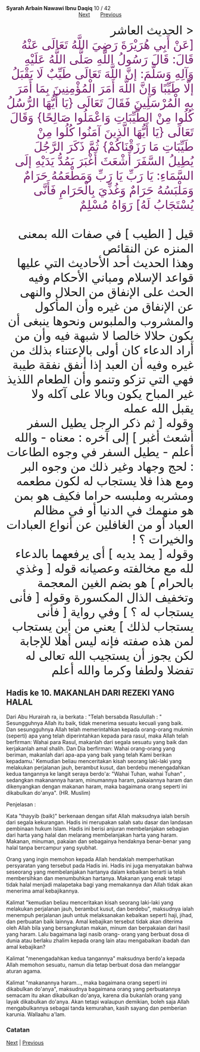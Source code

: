 <tr><td align=center><b>Syarah Arbain Nawawi Ibnu Daqiq</b> 10 / 42<br></td></tr><tr><td valign=top><center><a href='11.md'>Next</a> &nbsp; &nbsp; &nbsp; <a href='09.md'> Previous</a></center><section class='nass'><p lang='ar' dir='rtl' align=right><font size=6>< الحديث العاشر <br />
<!-- [ عن أبي هريرة رضي الله تعالى عنه قال : قال رسول الله صلى الله عليه وآله وسلم : إن الله تعالى طيب لا يقبل إلا طيبا وإن الله أمر المؤمنين بما أمر به المرسلين فقال تعالى { يا أيها الرسل كلوا من الطيبات واعملوا صالحا } وقال تعالى { يا أيها الذين آمنوا كلوا من طيبات ما رزقناكم } ثم ذكر الرجل يطيل السفر أشعث أغبر يمد يديه إلى السماء : يا رب يا رب ومطعمه حرام وملبسه حرام وغذي بالحرام فأنى يستجاب له ] رواه مسلم <br /> -->
<font color="77216F">
[عَنْ أَبِي هُرَيْرَةَ رَضِيَ اللَّهُ تَعَالَى عَنْهُ قَالَ: قَالَ رَسُولُ اللَّهِ صَلَّى اللَّهُ عَلَيْهِ وَآلِهِ وَسَلَّمَ: إنَّ اللَّهَ تَعَالَى طَيِّبٌ لَا يَقْبَلُ إلَّا طَيِّبًا وَإِنَّ اللَّهَ أَمَرَ الْمُؤْمِنِينَ بِمَا أَمَرَ بِهِ الْمُرْسَلِينَ فَقَالَ تَعَالَى {يَا أَيُّهَا الرُّسُلُ كُلُوا مِنْ الطَّيِّبَاتِ وَاعْمَلُوا صَالِحًا} وَقَالَ تَعَالَى {يَا أَيُّهَا الَّذِينَ آمَنُوا كُلُوا مِنْ طَيِّبَاتِ مَا رَزَقْنَاكُمْ} ثُمَّ ذَكَرَ الرَّجُلَ يُطِيلُ السَّفَرَ أَشْعَثَ أَغْبَرَ يَمُدُّ يَدَيْهِ إلَى السَّمَاءِ: يَا رَبِّ يَا رَبِّ وَمَطْعَمُهُ حَرَامٌ وَمَلْبَسُهُ حَرَامٌ وَغُذِّيَ بِالْحَرَامِ فَأَنَّى يُسْتَجَابُ لَهُ] رَوَاهُ مُسْلِمٌ
</font>
<br/>
<br/>
قيل [ الطيب ] في صفات الله بمعنى المنزه عن النقائص <br />
وهذا الحديث أحد الأحاديث التي عليها قواعد الإسلام ومباني الأحكام وفيه الحث على الإنفاق من الحلال والنهى عن الإنفاق من غيره وأن المأكول والمشروب والملبوس ونحوها ينبغى أن يكون حلالا خالصا لا شبهة فيه وأن من أراد الدعاء كان أولى بالإعتناء بذلك من غيره وفيه أن العبد إذا أنفق نفقة طيبة فهي التي تزكو وتنمو وأن الطعام اللذيذ غير المباح يكون وبالا على آكله ولا يقبل الله عمله <br />
وقوله [ ثم ذكر الرجل يطيل السفر أشعث أغبر ] إلى آخره : معناه - والله أعلم - يطيل السفر في وجوه الطاعات : لحج وجهاد وغير ذلك من وجوه البر ومع هذا فلا يستجاب له لكون مطعمه ومشربه وملبسه حراما فكيف هو بمن هو منهمك في الدنيا أو في مظالم العباد أو من الغافلين عن أنواع العبادات والخيرات ؟ ! <br />
وقوله [ يمد يديه ] أى يرفعهما بالدعاء لله مع مخالفته وعصيانه قوله [ وغذي بالحرام ] هو بضم الغين المعجمة وتخفيف الذال المكسورة وقوله [ فأنى يستجاب له ؟ ] وفي رواية [ فأنى يستجاب لذلك ] يعني من أين يستجاب لمن هذه صفته فإنه ليس أهلا للإجابة لكن يجوز أن يستجيب الله تعالى له تفضلا ولطفا وكرما والله أعلم <br />
</font></p></section>
  
<div markdown="1">

## Hadis ke 10. MAKANLAH DARI REZEKI YANG HALAL

Dari Abu Hurairah ra, ia berkata : "Telah bersabda Rasulullah : " Sesungguhnya Allah itu baik, tidak menerima sesuatu kecuali yang baik. Dan sesungguhnya Allah telah memerintahkan kepada orang-orang mukmin (seperti) apa yang telah diperintahkan kepada para rasul, maka Allah telah berfirman: Wahai para Rasul, makanlah dari segala sesuatu yang baik dan kerjakanlah amal shalih. Dan Dia berfirman: Wahai orang-orang yang beriman, makanlah dari apa-apa yang baik yang telah Kami berikan kepadamu.' Kemudian beliau menceritakan kisah seorang laki-laki yang melakukan perjalanan jauh, berambut kusut, dan berdebu menengadahkan kedua tangannya ke langit seraya berdo'a: "Wahai Tuhan, wahai Tuhan" , sedangkan makanannya haram, minumannya haram, pakaiannya haram dan dikenyangkan dengan makanan haram, maka bagaimana orang seperti ini dikabulkan do'anya". (HR. Muslim)

Penjelasan :

Kata  "thayyib (baik)" berkenaan dengan sifat Allah maksudnya ialah bersih dari segala kekurangan. Hadis ini merupakan salah satu dasar dan landasan pembinaan hukum Islam. Hadis ini berisi anjuran membelanjakan sebagian dari harta yang halal dan melarang membelanjakan harta yang haram. Makanan, minuman, pakaian dan sebagainya hendaknya benar-benar yang halal tanpa bercampur yang syubhat.

Orang yang ingin memohon kepada Allah hendaklah memperhatikan persyaratan yang tersebut   pada   Hadis   ini.   Hadis   ini   juga   menyatakan  bahwa   seseorang  yang membelanjakan hartanya dalam kebaikan berarti ia telah membersihkan dan menumbuhkan hartanya. Makanan yang enak tetapi tidak halal menjadi malapetaka bagi yang memakannya dan Allah tidak akan menerima amal kebajikannya.

Kalimat "kemudian beliau menceritakan kisah seorang laki-laki yang melakukan perjalanan jauh, berambut kusut, dan berdebu", maksudnya ialah menempuh perjalanan jauh untuk melaksanakan kebaikan seperti haji, jihad, dan perbuatan baik lainnya. Amal kebajikan tersebut tidak akan diterima oleh Allah bila yang bersangkutan makan, minum dan berpakaian dari hasil yang haram. Lalu bagaimana lagi nasib orang- orang yang berbuat dosa di dunia atau berlaku zhalim kepada orang lain atau mengabaikan ibadah dan amal kebajikan?

Kalimat "menengadahkan kedua tangannya" maksudnya berdo'a kepada Allah memohon sesuatu, namun dia tetap berbuat dosa dan melanggar aturan agama.

Kalimat "makanannya haram…, maka bagaimana orang seperti ini dikabulkan do'anya", maksudnya bagaimana orang yang perbuatannya semacam itu akan dikabulkan do'anya, karena dia bukanlah orang yang layak dikabulkan do'anya. Akan tetapi walaupun demikian, boleh saja Allah mengabulkannya sebagai tanda kemurahan, kasih sayang dan pemberian karunia. Wallaahu a'lam.

### Catatan  

[Next](11) | [Previous](09)
</div>
